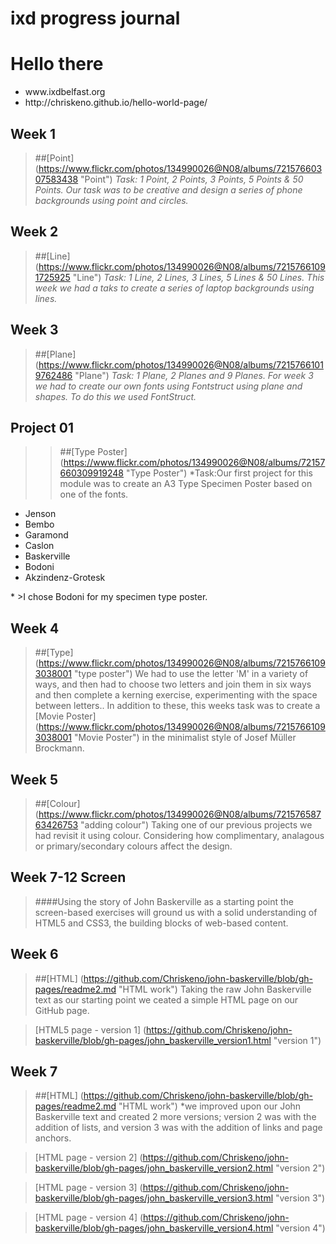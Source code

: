 # ixd progress journal

Hello there 
============
<ul>
<li>www.ixdbelfast.org</li>
<li>http://chriskeno.github.io/hello-world-page/</li>
</ul>


Week 1
--------
>##[Point] (https://www.flickr.com/photos/134990026@N08/albums/72157660307583438 "Point") 
>*Task: 1 Point, 2 Points, 3 Points, 5 Points & 50 Points. Our task was to be creative and design a series of phone backgrounds using point and circles.*

Week 2
--------
>##[Line] (https://www.flickr.com/photos/134990026@N08/albums/72157661091725925 "Line")
>*Task: 1 Line, 2 Lines, 3 Lines, 5 Lines & 50 Lines. This week we had a taks to create a series of laptop backgrounds using lines.*

Week 3
--------
>##[Plane] (https://www.flickr.com/photos/134990026@N08/albums/72157661019762486 "Plane")
>*Task: 1 Plane, 2 Planes and 9 Planes. For week 3 we had to create our own fonts using Fontstruct using plane and shapes. To do this we used FontStruct.*


Project 01
----------
>>##[Type Poster] (https://www.flickr.com/photos/134990026@N08/albums/72157660309919248 "Type Poster")
>*Task:Our first project for this module was to create an A3 Type Specimen Poster based on one of the fonts.
<ul>
<li>Jenson</li>
<li>Bembo</li>
<li>Garamond</li>
<li>Caslon</li>
<li>Baskerville</li>
<li>Bodoni</li>
<li>Akzindenz-Grotesk</li>
</ul>*
>I chose Bodoni for my specimen type poster.

Week 4
---------
>##[Type] (https://www.flickr.com/photos/134990026@N08/albums/72157661093038001 "type poster") 
>We had to use the letter 'M' in a variety of ways, and then had to choose two letters and join them in six ways and then complete a kerning exercise, experimenting with the space between letters.. 
>In addition to these, this weeks task was to create a [Movie Poster] (https://www.flickr.com/photos/134990026@N08/albums/72157661093038001 "Movie Poster") in the minimalist style of Josef Müller Brockmann. 

Week 5
---------
>##[Colour] (https://www.flickr.com/photos/134990026@N08/albums/72157658763426753 "adding colour")
Taking one of our previous projects we had revisit it using colour. Considering how complimentary, analagous or primary/secondary colours affect the design.


Week 7-12 Screen
--------
>####Using the story of John Baskerville as a starting point the screen-based exercises will ground us with a solid understanding of HTML5 and CSS3, the building blocks of web-based content.

Week 6
------
>##[HTML] (https://github.com/Chriskeno/john-baskerville/blob/gh-pages/readme2.md "HTML work")
>Taking the raw John Baskerville text as our starting point we ceated a simple HTML page on our GitHub page.

>[HTML5 page - version 1] (https://github.com/Chriskeno/john-baskerville/blob/gh-pages/john_baskerville_version1.html "version 1")


Week 7
------
>##[HTML] (https://github.com/Chriskeno/john-baskerville/blob/gh-pages/readme2.md "HTML work")
*we improved upon our John Baskerville text and created 2 more versions; version 2 was with the addition of lists, and version 3 was with the addition of links and page anchors.

>[HTML page - version 2] (https://github.com/Chriskeno/john-baskerville/blob/gh-pages/john_baskerville_version2.html "version 2")

>[HTML page - version 3] (https://github.com/Chriskeno/john-baskerville/blob/gh-pages/john_baskerville_version3.html "version 3")

>[HTML page - version 4] (https://github.com/Chriskeno/john-baskerville/blob/gh-pages/john_baskerville_version4.html "version 4")

